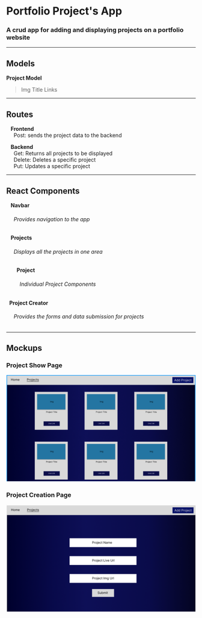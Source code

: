 # Portfolio Project's App
### A crud app for adding and displaying projects on a portfolio website

---







## Models
**Project Model** 
> Img
> Title
> Links

---

## Routes 
&nbsp;&nbsp; **Frontend**<br> 
&nbsp;&nbsp;&nbsp;&nbsp; Post: sends the project data to the backend<br> 

&nbsp;&nbsp; **Backend**<br> 
&nbsp;&nbsp;&nbsp;&nbsp; Get: Returns all projects to be displayed<br> 
&nbsp;&nbsp;&nbsp;&nbsp; Delete: Deletes a specific project<br> 
&nbsp;&nbsp;&nbsp;&nbsp; Put: Updates a specific project<br> 

---

## React Components 

&nbsp;&nbsp; **Navbar**<br>
###### &nbsp;&nbsp;&nbsp;&nbsp; Provides navigation to the app<br> 

&nbsp;&nbsp; **Projects**<br>
###### &nbsp;&nbsp;&nbsp;&nbsp; Displays all the projects in one area<br> 

&nbsp;&nbsp;&nbsp;&nbsp;&nbsp;&nbsp; **Project**<br>
###### &nbsp;&nbsp;&nbsp;&nbsp;&nbsp;&nbsp;&nbsp;&nbsp; Individual Project Components<br> 

&nbsp;&nbsp;**Project Creator**<br>
###### &nbsp;&nbsp;&nbsp;&nbsp; Provides the forms and data submission for projects<br> 


---

## Mockups

### Project Show Page 

![project show page](/assets/images/ShowProject.png)


### Project Creation Page

![project add page](/assets/images/AddProject.png)
